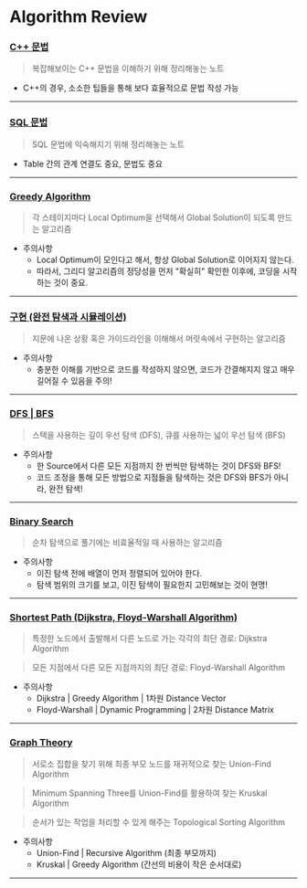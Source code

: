 # Algorithm Review

### [C++ 문법](https://github.com/PoSungKim/algorithm_review/tree/master/c++)
> 복잡해보이는 C++ 문법을 이해하기 위해 정리해놓는 노트
* C++의 경우, 소소한 팁들을 통해 보다 효율적으로 문법 작성 가능
<hr>

### [SQL 문법](https://github.com/PoSungKim/algorithm_review/tree/master/SQL)
> SQL 문법에 익숙해지기 위해 정리해놓는 노트
* Table 간의 관계 연결도 중요, 문법도 중요
<hr>

### [Greedy Algorithm](https://github.com/PoSungKim/algorithm_review/blob/master/greedy/0.note.md)
> 각 스테이지마다 Local Optimum을 선택해서 Global Solution이 되도록 만드는 알고리즘

* 주의사항
  * Local Optimum이 모인다고 해서, 항상 Global Solution로 이어지지 않는다.
  * 따라서, 그리디 알고리즘의 정당성을 먼저 "확실히" 확인한 이후에, 코딩을 시작하는 것이 중요.
<hr>

### [구현 (완전 탐색과 시뮬레이션)](https://github.com/PoSungKim/algorithm_review/blob/master/%EA%B5%AC%ED%98%84/0.note.md)
> 지문에 나온 상황 혹은 가이드라인을 이해해서 머릿속에서 구현하는 알고리즘

* 주의사항
  * 충분한 이해를 기반으로 코드를 작성하지 않으면, 코드가 간결해지지 않고 매우 길어질 수 있음을 주의!

<hr>

### [DFS | BFS](https://github.com/PoSungKim/algorithm_review/blob/master/DFS%7CBFS/0.note.md)
> 스택을 사용하는 깊이 우선 탐색 (DFS), 큐를 사용하는 넓이 우선 탐색 (BFS)

* 주의사항
  * 한 Source에서 다른 모든 지점까지 한 번씩만 탐색하는 것이 DFS와 BFS!
  * 코드 조정을 통해 모든 방법으로 지점들을 탐색하는 것은 DFS와 BFS가 아니라, 완전 탐색!

<hr>

### [Binary Search](https://github.com/PoSungKim/algorithm_review/blob/master/Binary%20Search/0.note.md)
> 순차 탐색으로 풀기에는 비효율적일 때 사용하는 알고리즘

* 주의사항
  * 이진 탐색 전에 배열이 먼저 정렬되어 있어야 한다.
  * 탐색 범위의 크기를 보고, 이진 탐색이 필요한지 고민해보는 것이 현명! 

<hr>

### [Shortest Path (Dijkstra, Floyd-Warshall Algorithm)](https://github.com/PoSungKim/algorithm_review/blob/master/Shortest%20Path/0.note.md)
> 특정한 노드에서 출발해서 다른 노드로 가는 각각의 최단 경로: Dijkstra Algorithm

> 모든 지점에서 다른 모든 지점까지의 최단 경로: Floyd-Warshall Algorithm

* 주의사항
  * Dijkstra | Greedy Algorithm | 1차원 Distance Vector
  * Floyd-Warshall | Dynamic Programming | 2차원 Distance Matrix

<hr>

### [Graph Theory](https://github.com/PoSungKim/algorithm_review/blob/master/Graph%20Theory/0.note.md)
> 서로소 집합을 찾기 위해 최종 부모 노드를 재귀적으로 찾는 Union-Find Algorithm

> Minimum Spanning Three를 Union-Find를 활용하여 찾는 Kruskal Algorithm

> 순서가 있는 작업을 처리할 수 있게 해주는 Topological Sorting Algorithm

* 주의사항
  * Union-Find | Recursive Algorithm (최종 부모까지)
  * Kruskal | Greedy Algorithm (간선의 비용이 작은 순서대로)

<hr>

